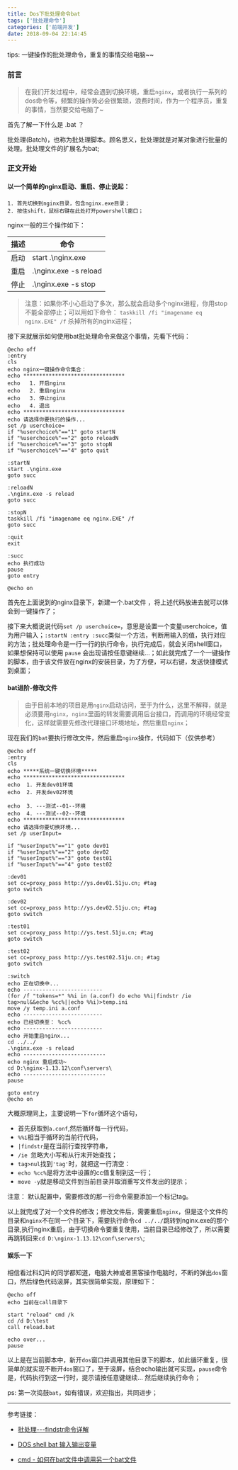 ```yaml
---
title: Dos下批处理命令bat
tags: ['批处理命令']
categories: ['前端开发']
date: 2018-09-04 22:14:45
---
```

tips: 一键操作的批处理命令，重复的事情交给电脑~~
<!-- more -->
### 前言
> 在我们开发过程中，经常会遇到切换环境，重启`nginx`，或者执行一系列的dos命令等，频繁的操作势必会很繁琐，浪费时间，作为一个程序员，重复的事情，当然要交给电脑了~

首先了解一下什么是 .bat ？

批处理(Batch)，也称为批处理脚本。顾名思义，批处理就是对某对象进行批量的处理。批处理文件的扩展名为bat;

### 正文开始
#### 以一个简单的nginx启动、重启、停止说起：

    1. 首先切换到nginx目录，包含nginx.exe目录；
    2. 按住shift，鼠标右键在此处打开powershell窗口；  
    
  nginx一般的三个操作如下：
  
  | 描述 | 命令 |
  | ---------- | ------- |
  | 启动 | start .\nginx.exe |
  | 重启 | .\nginx.exe -s reload |
  | 停止 | .\nginx.exe -s stop |
  > 注意：如果你不小心启动了多次，那么就会启动多个nginx进程，你用stop不能全部停止；可以用如下命令：
  `taskkill /fi "imagename eq nginx.EXE" /f` 杀掉所有的nginx进程；
  
  接下来就展示如何使用bat批处理命令来做这个事情，先看下代码：
  ```shell
@echo off
:entry
cls
echo nginx一键操作命令集合：
echo ********************************
echo   1. 开启nginx
echo   2. 重启nginx
echo   3. 停止nginx
echo   4. 退出
echo ********************************
echo 请选择你要执行的操作...
set /p userchoice=
if "%userchoice%"=="1" goto startN
if "%userchoice%"=="2" goto reloadN
if "%userchoice%"=="3" goto stopN
if "%userchoice%"=="4" goto quit

:startN
start .\nginx.exe
goto succ

:reloadN
.\nginx.exe -s reload
goto succ

:stopN
taskkill /fi "imagename eq nginx.EXE" /f
goto succ

:quit
exit

:succ
echo 执行成功
pause
goto entry

@echo on
  ```
 首先在上面说到的nginx目录下，新建一个.bat文件
，将上述代码放进去就可以体会到一键操作了；

接下来大概说说代码`set /p userchoice=`，意思是设置一个变量userchoice，值为用户输入；`:startN :entry :succ`类似一个方法，判断用输入的值，执行对应的方法；批处理命令是一行一行的执行命令，执行完成后，就会关闭shell窗口，如果想保持可以使用 `pause` 会出现请按任意键继续...；如此就完成了一个一键操作的脚本，由于该文件放在nginx的安装目录，为了方便，可以右键，发送快捷模式到桌面；

#### bat进阶-修改文件

> 由于目前本地的项目是用`nginx`启动访问，至于为什么，这里不解释，就是必须要用`nginx`，`nginx`里面的转发需要调用后台接口，而调用的环境经常变化，这样就需要先修改代理接口环境地址，然后重启`nginx`；

现在我们的`bat`要执行修改文件，然后重启`nginx`操作，代码如下（仅供参考）
```shell
@echo off
:entry
cls
echo *****系统一键切换环境*****
echo ********************************
echo  1. 开发dev01环境
echo  2. 开发dev02环境

echo  3. ---测试--01--环境
echo  4. ---测试--02--环境
echo ********************************
echo 请选择你要切换环境...
set /p userInput=

if "%userInput%"=="1" goto dev01
if "%userInput%"=="2" goto dev02
if "%userInput%"=="3" goto test01
if "%userInput%"=="4" goto test02

:dev01
set cc=proxy_pass http://ys.dev01.51ju.cn; #tag
goto switch

:dev02
set cc=proxy_pass http://ys.dev02.51ju.cn; #tag
goto switch

:test01
set cc=proxy_pass http://ys.test.51ju.cn; #tag
goto switch

:test02
set cc=proxy_pass http://ys.test02.51ju.cn; #tag
goto switch

:switch
echo 正在切换中...
echo -------------------------
(for /f "tokens=*" %%i in (a.conf) do echo %%i|findstr /ie tag>nul&&echo %cc%||echo %%i)>temp.ini
move /y temp.ini a.conf
echo -------------------------
echo 已经切换至： %cc%
echo -------------------------
echo 开始重启nginx...
cd ../../
.\nginx.exe -s reload
echo --------------------------
echo nginx 重启成功~
cd D:\nginx-1.13.12\conf\servers\
echo --------------------------
pause

goto entry
@echo on
```
大概原理同上，主要说明一下`for`循环这个语句，
- 首先获取到`a.conf`,然后循环每一行代码，
-  `%%i`相当于循环的当前行代码，
- `|findstr`是在当前行查找字符串，
- `/ie `忽略大小写和从行末开始查找；
-  `tag>nul`找到`'tag'`时，就把这一行清空：
- `echo %cc%`是将方法中设置的cc值复制到这一行；
- `move -y`就是移动文件到当前目录并取消重写文件发出的提示；

注意： 默认配置中，需要修改的那一行命令需要添加一个标记tag。

以上就完成了对一个文件的修改；修改文件后，需要重启`nginx`，但是这个文件的目录和`nginx`不在同一个目录下，需要执行命令`cd ../../`跳转到nginx.exe的那个目录,执行nginx重启，由于切换命令要重复使用，当前目录已经修改了，所以需要再跳转回来`cd D:\nginx-1.13.12\conf\servers\`;
#### 娱乐一下
相信看过科幻片的同学都知道，电脑大神或者黑客操作电脑时，不断的弹出`dos`窗口，然后绿色代码滚屏，其实很简单实现，原理如下：
```
@echo off
echo 当前在call目录下

start "reload" cmd /k
cd /d D:\test 
call reload.bat 

echo over...
pause
```
以上是在当前脚本中，新开`dos`窗口并调用其他目录下的脚本，如此循环重复，很简单的就实现不断开`dos`窗口了，至于滚屏，结合echo输出就可实现，`pause`命令是，代码执行到这一行时，提示请按任意键继续... 然后继续执行命令；

ps: 第一次捣鼓`bat`，如有错误，欢迎指出，共同进步；
***

参考链接：
- [批处理---findstr命令详解](https://blog.csdn.net/zhouzihan520xj/article/details/40301041)

- [DOS shell bat 输入输出变量](https://blog.csdn.net/jasonkent27/article/details/40394057)
- [cmd - 如何在bat文件中调用另一个bat文件](https://blog.csdn.net/lewky_liu/article/details/78536439)